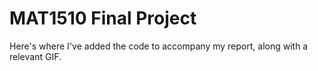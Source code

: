 # MAT1510 Final Project
Here's where I've added the code to accompany my report, along with a relevant GIF. 
